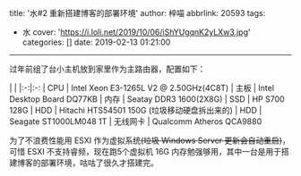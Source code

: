 title: '水#2 重新搭建博客的部署环境'
author: 梓喵
abbrlink: 20593
tags:
  - 水
cover: 'https://i.loli.net/2019/10/06/iShYUgqnK2yLXw3.jpg'
categories: []
date: 2019-02-13 01:21:00
---
过年前组了台小主机放到家里作为主路由器，配置如下：

| | 
|:-:|:-:
| CPU | Intel Xeon E3-1265L V2 @ 2.50GHz(4C8T)
| 主板 | Intel Desktop Board DQ77KB
| 内存 | Seatay DDR3 1600(2X8G)
| SSD | HP S700 128G
| HDD | Hitachi HTS54501 150G (垃圾移动硬盘拆出来的)
| HDD | Seagate ST1000LM048 1T
| 无线网卡 | Qualcomm Atheros QCA9880

为了不浪费性能用 ESXI 作为虚拟系统~~(垃圾 Windows Server 更新会自动重启)~~，可惜 ESXI 不支持睿频，现在跑5个虚拟机 16G 内存勉强够用，其中一台是用于搭建博客的部署环境，咕咕了很久才搭建完。